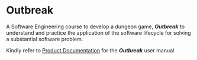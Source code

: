 # Outbreak

A Software Engineering course to develop a dungeon game, **_Outbreak_** to understand and practice the application of the software lifecycle for solving a substantial software problem.

Kindly refer to [Product Documentation]() for the **_Outbreak_** user manual

